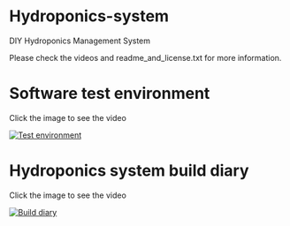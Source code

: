 # Hydroponics-system
DIY Hydroponics Management System

Please check the videos and readme_and_license.txt for more information.

# Software test environment

Click the image to see the video

[![Test environment](https://img.youtube.com/vi/JnHkylENSp4/0.jpg)](https://www.youtube.com/watch?v=JnHkylENSp4)

# Hydroponics system build diary

Click the image to see the video

[![Build diary](https://img.youtube.com/vi/jwiLADrsiD8/0.jpg)](https://www.youtube.com/watch?v=jwiLADrsiD8)

